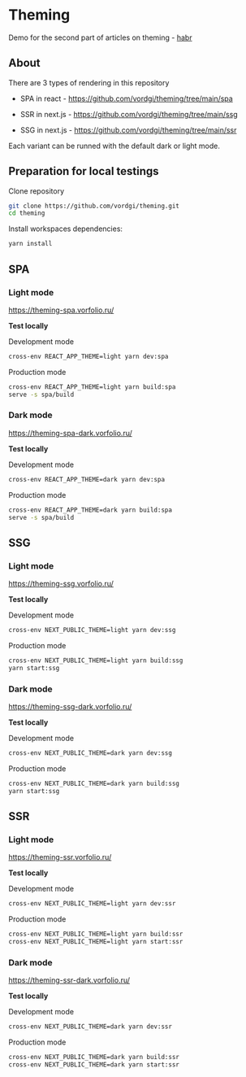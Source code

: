 # Theming
Demo for the second part of articles on theming - [habr]()

## About

There are 3 types of rendering in this repository

- SPA in react - https://github.com/vordgi/theming/tree/main/spa

- SSR in next.js - https://github.com/vordgi/theming/tree/main/ssg

- SSG in next.js - https://github.com/vordgi/theming/tree/main/ssr

Each variant can be runned with the default dark or light mode.

## Preparation for local testings

Clone repository

```bash
git clone https://github.com/vordgi/theming.git
cd theming
```

Install workspaces dependencies:

```bash
yarn install
```

## SPA

### Light mode

https://theming-spa.vorfolio.ru/

**Test locally**

Development mode
```bash
cross-env REACT_APP_THEME=light yarn dev:spa
```

Production mode
```bash
cross-env REACT_APP_THEME=light yarn build:spa
serve -s spa/build
```

### Dark mode

https://theming-spa-dark.vorfolio.ru/

**Test locally**

Development mode
```bash
cross-env REACT_APP_THEME=dark yarn dev:spa
```

Production mode
```bash
cross-env REACT_APP_THEME=dark yarn build:spa
serve -s spa/build
```


## SSG

### Light mode

https://theming-ssg.vorfolio.ru/

**Test locally**

Development mode
```bash
cross-env NEXT_PUBLIC_THEME=light yarn dev:ssg
```

Production mode
```bash
cross-env NEXT_PUBLIC_THEME=light yarn build:ssg
yarn start:ssg
```

### Dark mode

https://theming-ssg-dark.vorfolio.ru/

**Test locally**

Development mode
```bash
cross-env NEXT_PUBLIC_THEME=dark yarn dev:ssg
```

Production mode
```bash
cross-env NEXT_PUBLIC_THEME=dark yarn build:ssg
yarn start:ssg
```


## SSR

### Light mode

https://theming-ssr.vorfolio.ru/

**Test locally**

Development mode
```bash
cross-env NEXT_PUBLIC_THEME=light yarn dev:ssr
```

Production mode
```bash
cross-env NEXT_PUBLIC_THEME=light yarn build:ssr
cross-env NEXT_PUBLIC_THEME=light yarn start:ssr
```

### Dark mode

https://theming-ssr-dark.vorfolio.ru/

**Test locally**

Development mode
```bash
cross-env NEXT_PUBLIC_THEME=dark yarn dev:ssr
```

Production mode
```bash
cross-env NEXT_PUBLIC_THEME=dark yarn build:ssr
cross-env NEXT_PUBLIC_THEME=dark yarn start:ssr
```